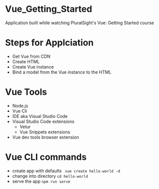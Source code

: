 # Vue_Getting_Started

Application built while watching PluralSight's Vue: Getting Started course

# Steps for Applciation
- Get Vue from CDN
- Create HTML
- Create Vue instance
- Bind a model from the Vue instance to the HTML

# Vue Tools
- Node.js
- Vue Cli
- IDE aka Visual Studio Code
- Visual Studio Code extensions
    - Vetur
    - Vue Snippets extensions
- Vue dev tools browser extension

# Vue CLI commands
- create app with defaults 
``` vue create hello-world -d```
 - change into directory
```cd hello-world``` 
- serve the app
```npm run serve```
